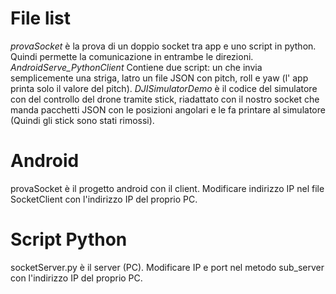 # File list 
_provaSocket_ è la prova di un doppio socket tra app e uno script in python. Quindi permette la comunicazione in entrambe le direzioni. 
_AndroidServe_PythonClient_ Contiene due script: un che invia semplicemente una striga, latro un file JSON con pitch, roll e yaw (l' app printa solo il valore del pitch).
_DJISimulatorDemo_ è il codice del simulatore con del controllo del drone tramite stick, riadattato con il nostro socket che manda pacchetti JSON con le posizioni angolari e le fa printare al simulatore (Quindi gli stick sono stati rimossi).
# Android
provaSocket è il progetto android con il client. Modificare indirizzo IP nel file SocketClient con l'indirizzo IP del proprio PC.
# Script Python
socketServer.py è il server (PC). Modificare IP e port nel metodo sub_server con l'indirizzo IP del proprio PC.
